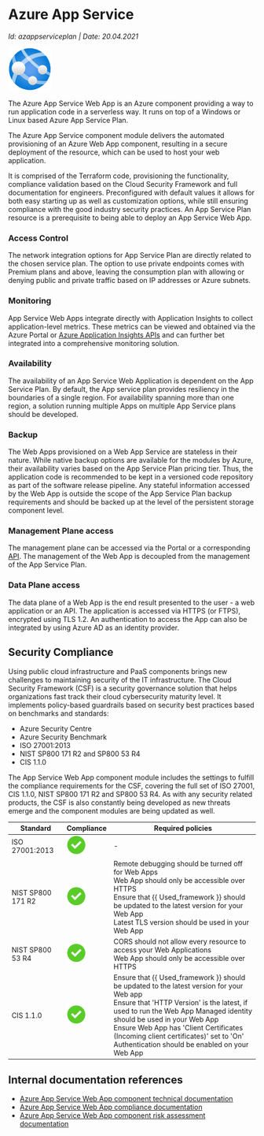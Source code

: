 # Azure App Service

*Id: azappserviceplan | Date: 20.04.2021*

![appservice_icon.png](./Azure-App-Service/.images/appservice_icon.png)

The Azure App Service Web App is an Azure component providing a way to run application code in a serverless way. It runs on top of a Windows or Linux based Azure App Service Plan.

The Azure App Service component module delivers the automated provisioning of an Azure Web App component, resulting in a secure deployment of the resource, which can be used to host your web application.

It is comprised of the Terraform code, provisioning the functionality, compliance validation based on the Cloud Security Framework and full documentation for engineers. Preconfigured with default values it allows for both easy starting up as well as customization options, while still ensuring compliance with the good industry security practices. An App Service Plan resource is a prerequisite to being able to deploy an App Service Web App.

### Access Control

The network integration options for App Service Plan are directly related to the chosen service plan. The option to use private endpoints comes with Premium plans and above, leaving the consumption plan with allowing or denying public and private traffic based on IP addresses or Azure subnets.

### Monitoring

App Service Web Apps integrate directly with Application Insights to collect application-level metrics. These metrics can be viewed and obtained via the Azure Portal or [Azure Application Insights APIs](https://dev.applicationinsights.io/documentation/Using-the-API) and can further bet integrated into a comprehensive monitoring solution.

### Availability

The availability of an App Service Web Application is dependent on the App Service Plan. By default, the App service plan provides resiliency in the boundaries of a single region. For availability spanning more than one region, a solution running multiple Apps on multiple App Service plans should be developed.

### Backup

The Web Apps provisioned on a Web App Service are stateless in their nature. While native backup options are available for the modules by Azure, their availability varies based on the App Service Plan pricing tier. Thus, the application code is recommended to be kept in a versioned code repository as part of the software release pipeline. Any stateful information accessed by the Web App is outside the scope of the App Service Plan backup requirements and should be backed up at the level of the persistent storage component level.

### Management Plane access

The management plane can be accessed via the Portal or a corresponding [API](https://docs.microsoft.com/en-us/rest/api/appservice/webapps). The management of the Web App is decoupled from the management of the App Service Plan.

### Data Plane access

The data plane of a Web App is the end result presented to the user - a web application or an API. The application is accessed via HTTPS (or FTPS), encrypted using TLS 1.2. An authentication to access the App can also be integrated by using Azure AD as an identity provider.

## Security Compliance

Using public cloud infrastructure and PaaS components brings new challenges to maintaining security of the IT infrastructure. The Cloud Security Framework (CSF) is a security governance solution that helps organizations fast track their cloud cybersecurity maturity level. It implements policy-based guardrails based on security best practices based on benchmarks and standards:

- Azure Security Centre
- Azure Security Benchmark
- ISO 27001:2013
- NIST SP800 171 R2 and SP800 53 R4
- CIS 1.1.0

The App Service Web App component module includes the settings to fulfill the compliance requirements for the CSF, covering the full set of ISO 27001, CIS 1.1.0, NIST SP800 171 R2 and SP800 53 R4. As with any security related products, the CSF is also constantly being developed as new threats emerge and the component modules are being updated as well.

| Standard | Compliance | Required policies |
|--|--|--|
| ISO 27001:2013 | ![checkbox.png](./Azure-App-Service/.images/checkbox.png) | - | 
| NIST SP800 171 R2 | ![checkbox.png](./Azure-App-Service/.images/checkbox.png) | Remote debugging should be turned off for Web Apps <br/> Web App should only be accessible over HTTPS <br/> Ensure that {{ Used_framework }} should be updated to the latest version for your Web App <br/> Latest TLS version should be used in your Web App |
| NIST SP800 53 R4 | ![checkbox.png](./Azure-App-Service/.images/checkbox.png) | CORS should not allow every resource to access your Web Applications <br/> Web App should only be accessible over HTTPS <br/> |
| CIS 1.1.0 | ![checkbox.png](./Azure-App-Service/.images/checkbox.png) | Ensure that {{ Used_framework }} should be updated to the latest version for your Web app <br/> Ensure that 'HTTP Version' is the latest, if used to run the Web App <brt/> Managed identity should be used in your Web App <br/> Ensure Web App has 'Client Certificates (Incoming client certificates)' set to 'On' <br/> Authentication should be enabled on your Web App |


## Internal documentation references

- [Azure App Service Web App component technical documentation](./Azure-App-Service/Documentation.md)
- [Azure App Service Web App compliance documentation](./Azure-App-Service/Compliance.md)
- [Azure App Service Web App component risk assessment documentation](./Azure-App-Service/Risk-Assessment.md)
